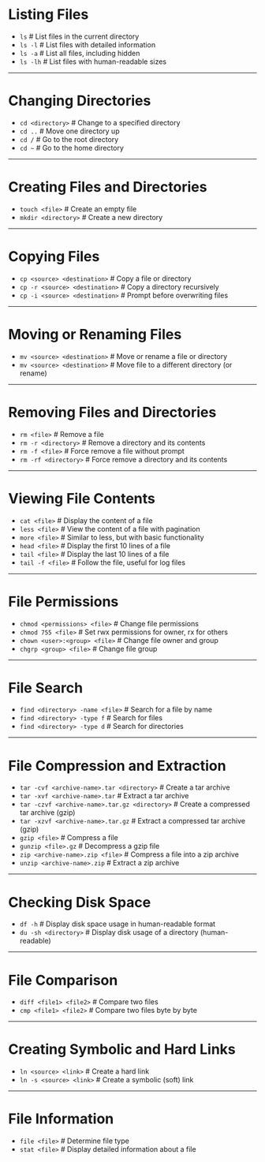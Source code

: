 # Listing Files
- `ls`                          # List files in the current directory
- `ls -l`                       # List files with detailed information
- `ls -a`                       # List all files, including hidden
- `ls -lh`                      # List files with human-readable sizes

---

# Changing Directories
- `cd <directory>`              # Change to a specified directory
- `cd ..`                       # Move one directory up
- `cd /`                        # Go to the root directory
- `cd ~`                        # Go to the home directory

---

# Creating Files and Directories
- `touch <file>`                # Create an empty file
- `mkdir <directory>`           # Create a new directory

---

# Copying Files
- `cp <source> <destination>`   # Copy a file or directory
- `cp -r <source> <destination>` # Copy a directory recursively
- `cp -i <source> <destination>` # Prompt before overwriting files

---

# Moving or Renaming Files
- `mv <source> <destination>`   # Move or rename a file or directory
- `mv <source> <destination>`   # Move file to a different directory (or rename)

---

# Removing Files and Directories
- `rm <file>`                   # Remove a file
- `rm -r <directory>`           # Remove a directory and its contents
- `rm -f <file>`                # Force remove a file without prompt
- `rm -rf <directory>`          # Force remove a directory and its contents

---

# Viewing File Contents
- `cat <file>`                  # Display the content of a file
- `less <file>`                 # View the content of a file with pagination
- `more <file>`                 # Similar to less, but with basic functionality
- `head <file>`                 # Display the first 10 lines of a file
- `tail <file>`                 # Display the last 10 lines of a file
- `tail -f <file>`              # Follow the file, useful for log files

---

# File Permissions
- `chmod <permissions> <file>`  # Change file permissions
- `chmod 755 <file>`            # Set rwx permissions for owner, rx for others
- `chown <user>:<group> <file>` # Change file owner and group
- `chgrp <group> <file>`        # Change file group

---

# File Search
- `find <directory> -name <file>`  # Search for a file by name
- `find <directory> -type f`      # Search for files
- `find <directory> -type d`      # Search for directories

---

# File Compression and Extraction
- `tar -cvf <archive-name>.tar <directory>`      # Create a tar archive
- `tar -xvf <archive-name>.tar`                  # Extract a tar archive
- `tar -czvf <archive-name>.tar.gz <directory>`  # Create a compressed tar archive (gzip)
- `tar -xzvf <archive-name>.tar.gz`              # Extract a compressed tar archive (gzip)
- `gzip <file>`                                  # Compress a file
- `gunzip <file>.gz`                             # Decompress a gzip file
- `zip <archive-name>.zip <file>`                # Compress a file into a zip archive
- `unzip <archive-name>.zip`                     # Extract a zip archive

---

# Checking Disk Space
- `df -h`                        # Display disk space usage in human-readable format
- `du -sh <directory>`            # Display disk usage of a directory (human-readable)

---

# File Comparison
- `diff <file1> <file2>`          # Compare two files
- `cmp <file1> <file2>`           # Compare two files byte by byte

---

# Creating Symbolic and Hard Links
- `ln <source> <link>`            # Create a hard link
- `ln -s <source> <link>`         # Create a symbolic (soft) link

---

# File Information
- `file <file>`                  # Determine file type
- `stat <file>`                  # Display detailed information about a file

